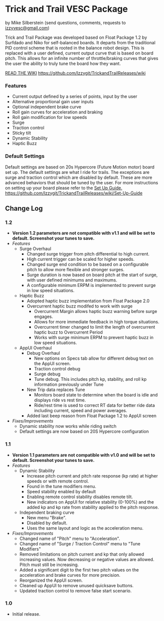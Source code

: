 # Trick and Trail VESC Package
by Mike Silberstein (send questions, comments, requests to izzyvesc@gmail.com)

Trick and Trail Package was developed based on Float Package 1.2 by Surfdado and Niko for self-balanced boards. It departs from the traditional PID control scheme that is rooted in the balance robot design. This is replaced with a user defined, current output curve that is based on board pitch. This allows for an infinite number of throttle/braking curves that gives the user the ability to truly tune the board how they want.

[READ THE WIKI](https://github.com/Izzygit/TrickandTrailReleases/wiki) https://github.com/Izzygit/TrickandTrailReleases/wiki

### Features
 * Current output defined by a series of points, input by the user
 * Alternative proportional gain user inputs
 * Optional independent brake curve
 * Roll gain curves for acceleration and braking
 * Roll gain modification for low speeds
 * Surge
 * Traction control
 * Sticky tilt
 * Dynamic Stability
 * Haptic Buzz

### Default Settings
Default settings are based on 20s Hypercore (Future Motion motor) board set up. The default settings are what I ride for trails. The exceptions are surge and traction control which are disabled by default. These are more advanced behaviors that should be tuned by the user. For more instructions on setting up your board please refer to the [Set Up Guide.](https://github.com/Izzygit/TrickandTrailReleases/wiki/Set-Up-Guide) https://github.com/Izzygit/TrickandTrailReleases/wiki/Set-Up-Guide

## Change Log
### 1.2
 * **Version 1.2 parameters are not compatible with v1.1 and will be set to default. Screenshot your tunes to save.**
 * _Features_
   *  Surge Overhaul
       *  Changed surge trigger from pitch differential to high current.
       *  High current trigger can be scaled for higher speeds.
       *  Changed surge end condition to be based on a configurable pitch to allow more flexible and stronger surges.
       *  Surge duration is now based on board pitch at the start of surge, with user defined minimums and maximums.
       *  A configurable minimum ERPM is implemented to prevent surge in low speed situations.
   *  Haptic Buzz
       *  Adopted haptic buzz implementation from Float Package 2.0
       *  Overcurrent haptic buzz modifed to work with surge
             *  Overcurrent Margin allows haptic buzz warning before surge engages.
             *  Allows for more immediate feedback in high torque situations.
             *  Overcurrent timer changed to limit the length of overcurrent haptic buzz to Overcurrent Period
             *  Works with surge minimum ERPM to prevent haptic buzz in low speed situations.
    *  AppUI Overhaul
       *  Debug Overhaul
           *  New options on Specs tab allow for different debug text on the AppUI screen.
           *  Traction control debug
           *  Surge debug
           *  Tune debug. This includes pitch kp, stability, and roll kp information previously under Tune
       *  New Trip data replaces Tune
           *  Monitors board state to determine when the board is idle and displays ride vs rest time.
           *  Ride/rest time is used to correct RT data for better ride data including current, speed and power averages.
       *  Added last beep reason from Float Package 1.2 to AppUI screen
 * _Fixes/Improvements_
   *  Dynamic stability now works while riding switch
   *  Default settings are now based on 20S Hypercore configuration
      
### 1.1
 * **Version 1.1 parameters are not compatible with v1.0 and will be set to default. Screenshot your tunes to save.**
 * _Features_
   *  Dynamic Stability
       *  Increase pitch current and pitch rate response (kp rate) at higher speeds or with remote control.
       *  Found in the tune modifiers menu.
       *  Speed stability enabled by default
       *  Enabling remote control stability disables remote tilt.
       *  New indicators on AppUI for relative stability (0-100%) and the added kp and kp rate from stability applied to the pitch response.
   * Independent braking curve
     *  New menu "Brake".
     *  Disabled by default.
     *  Uses the same layout and logic as the acceleration menu.
 * _Fixes/Improvements_
   * Changed name of "Pitch" menu to "Acceleration".
   * Changed name of "Surge / Traction Control" menu to "Tune Modifiers"
   * Removed limitations on pitch current and kp that only allowed increasing values. Now decreasing or negative values are allowed. Pitch must still be increasing.
   * Added a significant digit to the first two pitch values on the acceleration and brake curves for more precision.
   * Reorganized the AppUI screen.
   * Cleaned up AppUI to remove unused quicksave buttons.
   * Updated traction control to remove false start scenario.
### 1.0
 * Initial release.
